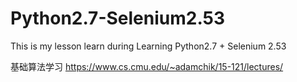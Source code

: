# Python2.7-Selenium2.53

This is my lesson learn during Learning Python2.7 + Selenium 2.53

基础算法学习
https://www.cs.cmu.edu/~adamchik/15-121/lectures/
